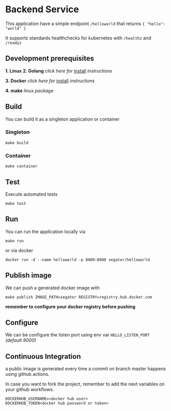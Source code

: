 # Backend Service
This application have a simple endpoint ```/helloworld``` that returns ```{ "hello": "world" }```

It supports standards healthchecks for kubernetes
with ```/healthz``` and ```/readyz```




## Development prerequisites

**1. Linux** 
**2. Golang** *click here for* [install](https://golang.org/doc/install) *instructions*

**3. Docker** *click here for* [install](https://docs.docker.com/get-docker/) *instructions*

**4. make** *linux package*

## Build
You can build it as a singleton application or container
### Singleton
```
make build
```
### Container
```
make container
```

## Test
Execute automated tests
```
make test
```

## Run
You can run the application locally via
```
make run
```
or via docker
```
docker run -d --name helloworld -p 8000:8000 segator/helloworld
```

## Publish image
We can push a generated docker image with
```
make publish IMAGE_PATH=segator REGISTRY=registry.hub.docker.com
```
**remember to configure your docker registry before pushing**

## Configure
We can be configure the listen port using env var ```HELLO_LISTEN_PORT``` *(default 8000)*


## Continuous Integration
a public image is generated every time a commit on branch master happens using github actions.

In case you want to  fork the project, remember
to add the next variables on your github workflows.
```
DOCKERHUB_USERNAME=<docker hub user>
DOCKERHUB_TOKEN<docker hub password or token>
```